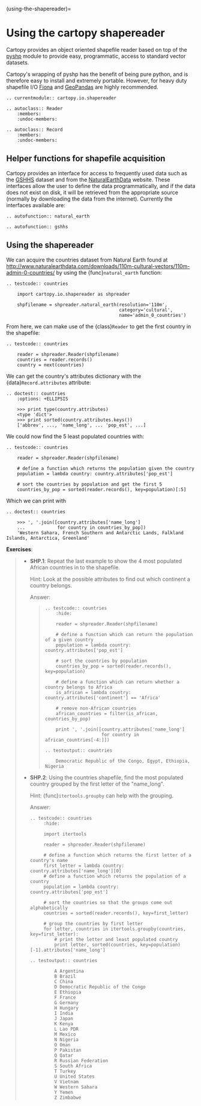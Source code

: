 (using-the-shapereader)=

# Using the cartopy shapereader

Cartopy provides an object oriented shapefile reader based on top of the
[pyshp] module to provide easy, programmatic, access to standard vector datasets.

Cartopy's wrapping of pyshp has the benefit of being pure python, and is therefore
easy to install and extremely portable. However, for heavy duty shapefile I/O [Fiona] and
[GeoPandas] are highly recommended.

```{eval-rst}
.. currentmodule:: cartopy.io.shapereader
```

```{eval-rst}
.. autoclass:: Reader
    :members:
    :undoc-members:
```

```{eval-rst}
.. autoclass:: Record
    :members:
    :undoc-members:

```

## Helper functions for shapefile acquisition

Cartopy provides an interface for access to frequently used data such as the
[GSHHS](https://www.ngdc.noaa.gov/mgg/shorelines/gshhs.html) dataset and from
the [NaturalEarthData](http://www.naturalearthdata.com/) website.
These interfaces allow the user to define the data programmatically, and if the data does not exist
on disk, it will be retrieved from the appropriate source (normally by
downloading the data from the internet). Currently the interfaces available are:

```{eval-rst}
.. autofunction:: natural_earth
```

```{eval-rst}
.. autofunction:: gshhs

```

## Using the shapereader

We can acquire the countries dataset from Natural Earth found at
<http://www.naturalearthdata.com/downloads/110m-cultural-vectors/110m-admin-0-countries/>
by using the {func}`natural_earth` function:

```{eval-rst}
.. testcode:: countries

    import cartopy.io.shapereader as shpreader

    shpfilename = shpreader.natural_earth(resolution='110m',
                                          category='cultural',
                                          name='admin_0_countries')

```

From here, we can make use of the {class}`Reader` to get the first country
in the shapefile:

```{eval-rst}
.. testcode:: countries

    reader = shpreader.Reader(shpfilename)
    countries = reader.records()
    country = next(countries)
```

We can get the country's attributes dictionary with the
{data}`Record.attributes` attribute:

```{eval-rst}
.. doctest:: countries
    :options: +ELLIPSIS

    >>> print type(country.attributes)
    <type 'dict'>
    >>> print sorted(country.attributes.keys())
    ['abbrev', ..., 'name_long', ... 'pop_est', ...]
```

We could now find the 5 least populated countries with:

```{eval-rst}
.. testcode:: countries

    reader = shpreader.Reader(shpfilename)

    # define a function which returns the population given the country
    population = lambda country: country.attributes['pop_est']

    # sort the countries by population and get the first 5
    countries_by_pop = sorted(reader.records(), key=population)[:5]
```

Which we can print with

```{eval-rst}
.. doctest:: countries

    >>> ', '.join([country.attributes['name_long']
    ...            for country in countries_by_pop])
    'Western Sahara, French Southern and Antarctic Lands, Falkland Islands, Antarctica, Greenland'

```

**Exercises**:

> - **SHP.1**: Repeat the last example to show the 4 most populated African countries in to the shapefile.
>
>   Hint: Look at the possible attributes to find out which continent a country belongs.
>
>   Answer:
>
>   > ```{eval-rst}
>   > .. testcode:: countries
>   >     :hide:
>   >
>   >     reader = shpreader.Reader(shpfilename)
>   >
>   >     # define a function which can return the population of a given country
>   >     population = lambda country: country.attributes['pop_est']
>   >
>   >     # sort the countries by population
>   >     countries_by_pop = sorted(reader.records(), key=population)
>   >
>   >     # define a function which can return whether a country belongs to Africa
>   >     is_african = lambda country: country.attributes['continent'] == 'Africa'
>   >
>   >     # remove non-African countries
>   >     african_countries = filter(is_african, countries_by_pop)
>   >
>   >     print ', '.join([country.attributes['name_long']
>   >                      for country in african_countries[-4:]])
>   > ```
>   >
>   > ```{eval-rst}
>   > .. testoutput:: countries
>   >
>   >     Democratic Republic of the Congo, Egypt, Ethiopia, Nigeria
>   > ```
>
> - **SHP.2**: Using the countries shapefile, find the most populated country grouped
>   by the first letter of the "name_long".
>
>   Hint: {func}`itertools.groupby` can help with the grouping.
>
>   Answer:
>
>   ```{eval-rst}
>   .. testcode:: countries
>        :hide:
>
>        import itertools
>
>        reader = shpreader.Reader(shpfilename)
>
>        # define a function which returns the first letter of a country's name
>        first_letter = lambda country: country.attributes['name_long'][0]
>        # define a function which returns the population of a country
>        population = lambda country: country.attributes['pop_est']
>
>        # sort the countries so that the groups come out alphabetically
>        countries = sorted(reader.records(), key=first_letter)
>
>        # group the countries by first letter
>        for letter, countries in itertools.groupby(countries, key=first_letter):
>            # print the letter and least populated country
>            print letter, sorted(countries, key=population)[-1].attributes['name_long']
>   ```
>
>   ```{eval-rst}
>   .. testoutput:: countries
>
>            A Argentina
>            B Brazil
>            C China
>            D Democratic Republic of the Congo
>            E Ethiopia
>            F France
>            G Germany
>            H Hungary
>            I India
>            J Japan
>            K Kenya
>            L Lao PDR
>            M Mexico
>            N Nigeria
>            O Oman
>            P Pakistan
>            Q Qatar
>            R Russian Federation
>            S South Africa
>            T Turkey
>            U United States
>            V Vietnam
>            W Western Sahara
>            Y Yemen
>            Z Zimbabwe
>   ```

[fiona]: http://toblerity.org/fiona/
[geopandas]: http://geopandas.org/
[pyshp]: https://github.com/GeospatialPython/pyshp
